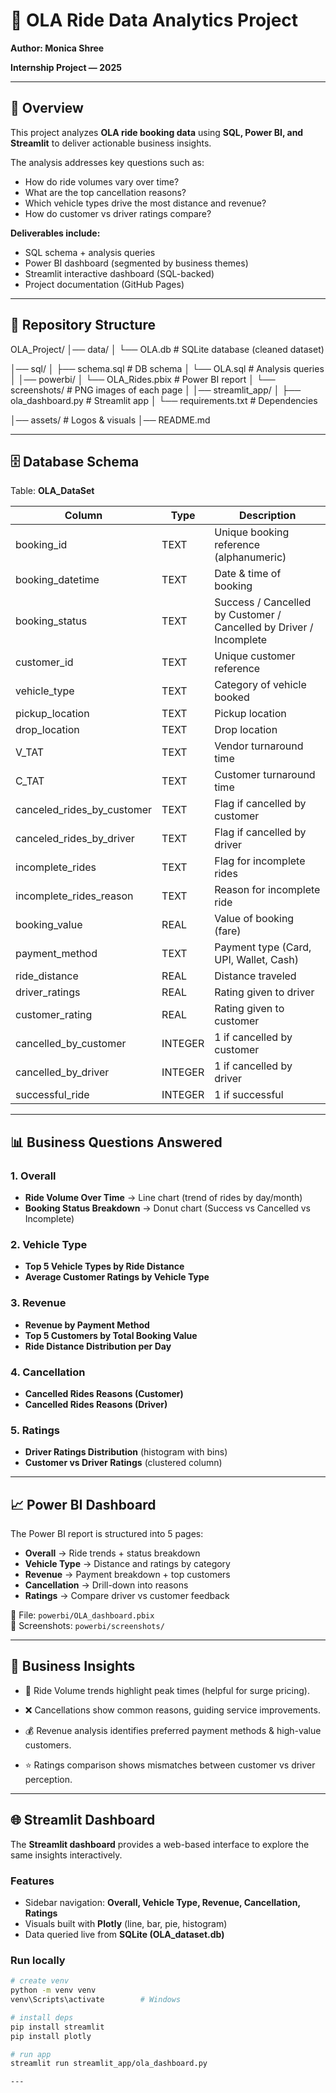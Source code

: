 # 🚖 OLA Ride Data Analytics Project

**Author: Monica Shree**

**Internship Project — 2025**

---

## 📌 Overview
This project analyzes **OLA ride booking data** using **SQL, Power BI, and Streamlit** to deliver actionable business insights.  

The analysis addresses key questions such as:
- How do ride volumes vary over time?
- What are the top cancellation reasons?
- Which vehicle types drive the most distance and revenue?
- How do customer vs driver ratings compare?

**Deliverables include:**
- SQL schema + analysis queries  
- Power BI dashboard (segmented by business themes)  
- Streamlit interactive dashboard (SQL-backed)  
- Project documentation (GitHub Pages)  

---

## 📂 Repository Structure

OLA_Project/
│── data/
│ └── OLA.db # SQLite database (cleaned dataset)

│── sql/
│ ├── schema.sql # DB schema
│ └── OLA.sql # Analysis queries
│
│── powerbi/
│ └── OLA_Rides.pbix # Power BI report
│ └── screenshots/ # PNG images of each page
│
│── streamlit_app/
│ ├── ola_dashboard.py # Streamlit app
│ └── requirements.txt # Dependencies

│── assets/ # Logos & visuals
│── README.md


---

## 🗄️ Database Schema
Table: **OLA_DataSet**

| Column | Type | Description |
|--------|------|-------------|
| booking_id | TEXT | Unique booking reference (alphanumeric) |
| booking_datetime | TEXT | Date & time of booking |
| booking_status | TEXT | Success / Cancelled by Customer / Cancelled by Driver / Incomplete |
| customer_id | TEXT | Unique customer reference |
| vehicle_type | TEXT | Category of vehicle booked |
| pickup_location | TEXT | Pickup location |
| drop_location | TEXT | Drop location |
| V_TAT | TEXT | Vendor turnaround time |
| C_TAT | TEXT | Customer turnaround time |
| canceled_rides_by_customer | TEXT | Flag if cancelled by customer |
| canceled_rides_by_driver | TEXT | Flag if cancelled by driver |
| incomplete_rides | TEXT | Flag for incomplete rides |
| incomplete_rides_reason | TEXT | Reason for incomplete ride |
| booking_value | REAL | Value of booking (fare) |
| payment_method | TEXT | Payment type (Card, UPI, Wallet, Cash) |
| ride_distance | REAL | Distance traveled |
| driver_ratings | REAL | Rating given to driver |
| customer_rating | REAL | Rating given to customer |
| cancelled_by_customer | INTEGER | 1 if cancelled by customer |
| cancelled_by_driver | INTEGER | 1 if cancelled by driver |
| successful_ride | INTEGER | 1 if successful |

---

## 📊 Business Questions Answered

### 1. Overall
- **Ride Volume Over Time** → Line chart (trend of rides by day/month)
- **Booking Status Breakdown** → Donut chart (Success vs Cancelled vs Incomplete)

### 2. Vehicle Type
- **Top 5 Vehicle Types by Ride Distance**  
- **Average Customer Ratings by Vehicle Type**

### 3. Revenue
- **Revenue by Payment Method**  
- **Top 5 Customers by Total Booking Value**  
- **Ride Distance Distribution per Day**

### 4. Cancellation
- **Cancelled Rides Reasons (Customer)**  
- **Cancelled Rides Reasons (Driver)**  

### 5. Ratings
- **Driver Ratings Distribution** (histogram with bins)  
- **Customer vs Driver Ratings** (clustered column)

---

## 📈 Power BI Dashboard
The Power BI report is structured into 5 pages:

- **Overall** → Ride trends + status breakdown  
- **Vehicle Type** → Distance and ratings by category  
- **Revenue** → Payment breakdown + top customers  
- **Cancellation** → Drill-down into reasons  
- **Ratings** → Compare driver vs customer feedback  

📂 File: `powerbi/OLA_dashboard.pbix`  
📸 Screenshots: `powerbi/screenshots/`

---

## 📌 Business Insights

- 🚖 Ride Volume trends highlight peak times (helpful for surge pricing).

- ❌ Cancellations show common reasons, guiding service improvements.

- 💰 Revenue analysis identifies preferred payment methods & high-value customers.

- ⭐ Ratings comparison shows mismatches between customer vs driver perception.

---

## 🌐 Streamlit Dashboard
The **Streamlit dashboard** provides a web-based interface to explore the same insights interactively.

### Features
- Sidebar navigation: **Overall, Vehicle Type, Revenue, Cancellation, Ratings**
- Visuals built with **Plotly** (line, bar, pie, histogram)
- Data queried live from **SQLite (OLA_dataset.db)**

### Run locally
```bash
# create venv
python -m venv venv
venv\Scripts\activate        # Windows

# install deps
pip install streamlit
pip install plotly

# run app
streamlit run streamlit_app/ola_dashboard.py

---

